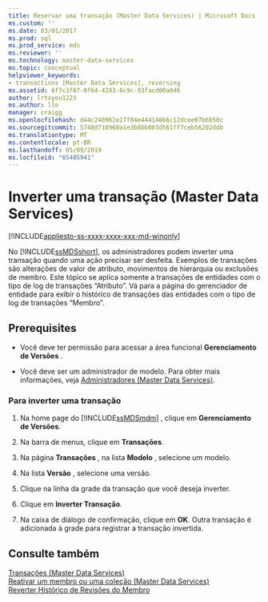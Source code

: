 ```yaml
---
title: Reservar uma transação (Master Data Services) | Microsoft Docs
ms.custom: ''
ms.date: 03/01/2017
ms.prod: sql
ms.prod_service: mds
ms.reviewer: ''
ms.technology: master-data-services
ms.topic: conceptual
helpviewer_keywords:
- transactions [Master Data Services], reversing
ms.assetid: 6f7c3f07-0f64-4283-8c9c-93facd00a046
author: lrtoyou1223
ms.author: lle
manager: craigg
ms.openlocfilehash: d44c240962e27f04e44414866c12dcee07b6b50c
ms.sourcegitcommit: 5748d710960a1e3b8bb003d561ff7ceb56202ddb
ms.translationtype: MT
ms.contentlocale: pt-BR
ms.lasthandoff: 05/09/2019
ms.locfileid: "65485941"
---
```

# <a name="reverse-a-transaction-master-data-services"></a>Inverter uma transação (Master Data Services)

[!INCLUDE[appliesto-ss-xxxx-xxxx-xxx-md-winonly](../includes/appliesto-ss-xxxx-xxxx-xxx-md-winonly.md)]

  No [!INCLUDE[ssMDSshort](../includes/ssmdsshort-md.md)], os administradores podem inverter uma transação quando uma ação precisar ser desfeita. Exemplos de transações são alterações de valor de atributo, movimentos de hierarquia ou exclusões de membro. Este tópico se aplica somente a transações de entidades com o tipo de log de transações “Atributo”. Vá para a página do gerenciador de entidade para exibir o histórico de transações das entidades com o tipo de log de transações “Membro”.  
  
## <a name="prerequisites"></a>Prerequisites  
  
-   Você deve ter permissão para acessar a área funcional **Gerenciamento de Versões** .  
  
-   Você deve ser um administrador de modelo. Para obter mais informações, veja [Administradores &#40;Master Data Services&#41;](../master-data-services/administrators-master-data-services.md).  
  
### <a name="to-reverse-a-transaction"></a>Para inverter uma transação  
  
1.  Na home page do [!INCLUDE[ssMDSmdm](../includes/ssmdsmdm-md.md)] , clique em **Gerenciamento de Versões**.  
  
2.  Na barra de menus, clique em **Transações**.  
  
3.  Na página **Transações** , na lista **Modelo** , selecione um modelo.  
  
4.  Na lista **Versão** , selecione uma versão.  
  
5.  Clique na linha da grade da transação que você deseja inverter.  
  
6.  Clique em **Inverter Transação**.  
  
7.  Na caixa de diálogo de confirmação, clique em **OK**. Outra transação é adicionada à grade para registrar a transação invertida.  
  
## <a name="see-also"></a>Consulte também  
 [Transações &#40;Master Data Services&#41;](../master-data-services/transactions-master-data-services.md)   
 [Reativar um membro ou uma coleção &#40;Master Data Services&#41;](../master-data-services/reactivate-a-member-or-collection-master-data-services.md)  
 [Reverter Histórico de Revisões do Membro](../master-data-services/rollback-member-revision-history-master-data-services.md)
  
  
